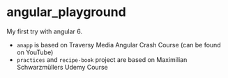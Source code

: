 # angular_playground
My first try with angular 6.
- `anapp` is based on Traversy Media Angular Crash Course (can be found on YouTube)  
- `practices` and `recipe-book` project are based on Maximilian Schwarzmüllers Udemy Course
